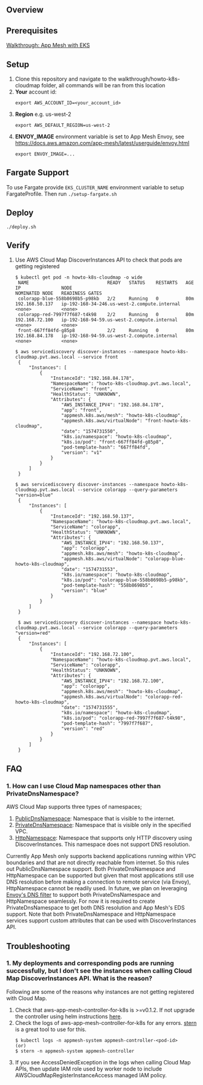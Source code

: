 ## Overview

## Prerequisites
[Walkthrough: App Mesh with EKS](../eks/)

## Setup

1. Clone this repository and navigate to the walkthrough/howto-k8s-cloudmap folder, all commands will be ran from this location
2. **Your** account id:
    ```
    export AWS_ACCOUNT_ID=<your_account_id>
    ```
3. **Region** e.g. us-west-2
    ```
    export AWS_DEFAULT_REGION=us-west-2
    ```
4. **ENVOY_IMAGE** environment variable is set to App Mesh Envoy, see https://docs.aws.amazon.com/app-mesh/latest/userguide/envoy.html
    ```
    export ENVOY_IMAGE=...
    ```

## Fargate Support
To use Fargate provide `EKS_CLUSTER_NAME` environment variable to setup FargateProfile. Then run `./setup-fargate.sh`

## Deploy
```
./deploy.sh
```

## Verify

1. Use AWS Cloud Map DiscoverInstances API to check that pods are getting registered
   ```
   $ kubectl get pod -n howto-k8s-cloudmap -o wide
    NAME                             READY   STATUS    RESTARTS   AGE   IP               NODE                                           NOMINATED NODE   READINESS GATES
    colorapp-blue-558b8698b5-p98kb   2/2     Running   0          80m   192.168.50.137   ip-192-168-34-246.us-west-2.compute.internal   <none>           <none>
    colorapp-red-7997f7f687-t4k98    2/2     Running   0          80m   192.168.72.100   ip-192-168-94-59.us-west-2.compute.internal    <none>           <none>
    front-667ff84fd-g85p8            2/2     Running   0          80m   192.168.84.178   ip-192-168-94-59.us-west-2.compute.internal    <none>           <none>

   $ aws servicediscovery discover-instances --namespace howto-k8s-cloudmap.pvt.aws.local --service front
    {
        "Instances": [
            {
                "InstanceId": "192.168.84.178",
                "NamespaceName": "howto-k8s-cloudmap.pvt.aws.local",
                "ServiceName": "front",
                "HealthStatus": "UNKNOWN",
                "Attributes": {
                    "AWS_INSTANCE_IPV4": "192.168.84.178",
                    "app": "front",
                    "appmesh.k8s.aws/mesh": "howto-k8s-cloudmap",
                    "appmesh.k8s.aws/virtualNode": "front-howto-k8s-cloudmap",
                    "date": "1574731550",
                    "k8s.io/namespace": "howto-k8s-cloudmap",
                    "k8s.io/pod": "front-667ff84fd-g85p8",
                    "pod-template-hash": "667ff84fd",
                    "version": "v1"
                }
            }
        ]
    }

   $ aws servicediscovery discover-instances --namespace howto-k8s-cloudmap.pvt.aws.local --service colorapp --query-parameters "version=blue"
    {
        "Instances": [
            {
                "InstanceId": "192.168.50.137",
                "NamespaceName": "howto-k8s-cloudmap.pvt.aws.local",
                "ServiceName": "colorapp",
                "HealthStatus": "UNKNOWN",
                "Attributes": {
                    "AWS_INSTANCE_IPV4": "192.168.50.137",
                    "app": "colorapp",
                    "appmesh.k8s.aws/mesh": "howto-k8s-cloudmap",
                    "appmesh.k8s.aws/virtualNode": "colorapp-blue-howto-k8s-cloudmap",
                    "date": "1574731553",
                    "k8s.io/namespace": "howto-k8s-cloudmap",
                    "k8s.io/pod": "colorapp-blue-558b8698b5-p98kb",
                    "pod-template-hash": "558b8698b5",
                    "version": "blue"
                }
            }
        ]
    }

    $ aws servicediscovery discover-instances --namespace howto-k8s-cloudmap.pvt.aws.local --service colorapp --query-parameters "version=red"
    {
        "Instances": [
            {
                "InstanceId": "192.168.72.100",
                "NamespaceName": "howto-k8s-cloudmap.pvt.aws.local",
                "ServiceName": "colorapp",
                "HealthStatus": "UNKNOWN",
                "Attributes": {
                    "AWS_INSTANCE_IPV4": "192.168.72.100",
                    "app": "colorapp",
                    "appmesh.k8s.aws/mesh": "howto-k8s-cloudmap",
                    "appmesh.k8s.aws/virtualNode": "colorapp-red-howto-k8s-cloudmap",
                    "date": "1574731555",
                    "k8s.io/namespace": "howto-k8s-cloudmap",
                    "k8s.io/pod": "colorapp-red-7997f7f687-t4k98",
                    "pod-template-hash": "7997f7f687",
                    "version": "red"
                }
            }
        ]
    }
   ```

## FAQ
### 1. How can I use Cloud Map namespaces other than PrivateDnsNamespace?
AWS Cloud Map supports three types of namespaces;
1. [PublicDnsNamespace](https://docs.aws.amazon.com/cloud-map/latest/api/API_CreatePublicDnsNamespace.html): Namespace that is visible to the internet.
2. [PrivateDnsNamespace](https://docs.aws.amazon.com/cloud-map/latest/api/API_CreatePrivateDnsNamespace.html): Namespace that is visible only in the specified VPC.
3. [HttpNamespace](https://docs.aws.amazon.com/cloud-map/latest/api/API_CreateHttpNamespace.html): Namespace that supports only HTTP discovery using DiscoverInstances. This namespace does not support DNS resolution.

Currently App Mesh only supports backend applications running within VPC boundaries and that are not directly reachable from internet. So this rules out PublicDnsNamespace support. Both PrivateDnsNamespace and HttpNamespace can be supported but given that most applications still use DNS resolution before making a connection to remote service (via Envoy), HttpNamespace cannot be readily used. In future, we plan on leveraging [Envoy's DNS filter](https://github.com/envoyproxy/envoy/issues/6748) to support both PrivateDnsNamespace and HttpNamespace seamlessly. For now it is required to create PrivateDnsNamespace to get both DNS resolution and App Mesh's EDS support. Note that both PrivateDnsNamespace and HttpNamespace services support custom attributes that can be used with DiscoverInstances API.

## Troubleshooting
### 1. My deployments and corresponding pods are running successfully, but I don't see the instances when calling Cloud Map DiscoverInstances API. What is the reason?
Following are some of the reasons why instances are not getting registered with Cloud Map.
1. Check that aws-app-mesh-controller-for-k8s is >=v0.1.2. If not upgrade the controller using helm instructions [here](https://github.com/aws/eks-charts).
2. Check the logs of aws-app-mesh-controller-for-k8s for any errors. [stern](https://github.com/wercker/stern) is a great tool to use for this.
   ```
   $ kubectl logs -n appmesh-system appmesh-controller-<pod-id>
   (or)
   $ stern -n appmesh-system appmesh-controller
   ```
3. If you see AccessDeniedException in the logs when calling Cloud Map APIs, then update IAM role used by worker node to include AWSCloudMapRegisterInstanceAccess managed IAM policy. 